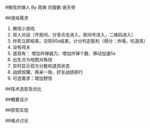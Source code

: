 #微信炸弹人
By 周爽 刘俊鹏 谢天帝 

##游戏需求

1. 微信小游戏
2. 双人对战（开房间，分享点击进入，房间号进入，二维码进入）
3. 炸死立即结束，没死60s结束，计分判定胜利（得分：炸墙，吃道具）
4. 没有闯关
5. 道具有： 增加炸弹威力、增加炸弹个数、移动加速5s
6. 出生点为地图对角线
7. 实时显示双方分数和道具状态
8. 战绩炫耀、再来一局、好友战绩排行
9. 可选需求：增加野怪

##技术选型及对比


##概要设计


##原型实现


##难点讨论